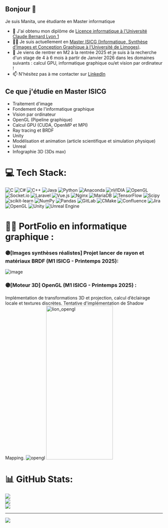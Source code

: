 ## Bonjour 👋
Je suis Manita, une étudiante en Master informatique
* 🌱 J'ai obtenu mon diplôme de [Licence informatique à l'Université Claude Bernard Lyon 1](http://licence-info.univ-lyon1.fr/LICENCE/Documents/plaquette_L_info.pdf)
* 👩‍💻 Je suis actuellement en [Master ISICG (Informatique, Synthèse d’Images et Conception Graphique à l'Université de Limoges)](https://www.sciences.unilim.fr/informatique/master-informatique-isicg/). 
* 🤝 Je viens de rentrer en M2 à la rentrée 2025 et je suis à la recherche d'un stage de 4 à 6 mois à partir de Janvier 2026 dans les domaines suivants : calcul GPU, informatique graphique ou/et vision par ordinateur !
* 📫 N'hésitez pas à me contacter sur [LinkedIn](https://www.linkedin.com/in/manita-mao)

## Ce que j'étudie en Master ISICG
* Traitement d'image
* Fondement de l'informatique graphique
* Vision par ordinateur
* OpenGL (Pipeline graphique)
* Calcul GPU (CUDA, OpenMP et MPI)
* Ray tracing et BRDF
* Unity
* Modélisation et animation (article scientifique et simulation physique)
* Unreal
* Infographie 3D (3Ds max)

# 💻 Tech Stack:
![C](https://img.shields.io/badge/c-%2300599C.svg?style=flat&logo=c&logoColor=white) ![C#](https://img.shields.io/badge/c%23-%23239120.svg?style=flat&logo=csharp&logoColor=white) ![C++](https://img.shields.io/badge/c++-%2300599C.svg?style=flat&logo=c%2B%2B&logoColor=white) ![Java](https://img.shields.io/badge/java-%23ED8B00.svg?style=flat&logo=openjdk&logoColor=white) ![Python](https://img.shields.io/badge/python-3670A0?style=flat&logo=python&logoColor=ffdd54) ![Anaconda](https://img.shields.io/badge/Anaconda-%2344A833.svg?style=flat&logo=anaconda&logoColor=white) ![nVIDIA](https://img.shields.io/badge/cuda-000000.svg?style=flat&logo=nVIDIA&logoColor=green) ![OpenGL](https://img.shields.io/badge/OpenGL-%23FFFFFF.svg?style=flat&logo=opengl) ![Socket.io](https://img.shields.io/badge/Socket.io-black?style=flat&logo=socket.io&badgeColor=010101) ![Laravel](https://img.shields.io/badge/laravel-%23FF2D20.svg?style=flat&logo=laravel&logoColor=white) ![Vue.js](https://img.shields.io/badge/vue.js-%2335495e.svg?style=flat&logo=vuedotjs&logoColor=%234FC08D) ![Nginx](https://img.shields.io/badge/nginx-%23009639.svg?style=flat&logo=nginx&logoColor=white) ![MariaDB](https://img.shields.io/badge/MariaDB-003545?style=flat&logo=mariadb&logoColor=white) ![TensorFlow](https://img.shields.io/badge/TensorFlow-%23FF6F00.svg?style=flat&logo=TensorFlow&logoColor=white) ![Scipy](https://img.shields.io/badge/SciPy-%230C55A5.svg?style=flat&logo=scipy&logoColor=%white) ![scikit-learn](https://img.shields.io/badge/scikit--learn-%23F7931E.svg?style=flat&logo=scikit-learn&logoColor=white) ![NumPy](https://img.shields.io/badge/numpy-%23013243.svg?style=flat&logo=numpy&logoColor=white) ![Pandas](https://img.shields.io/badge/pandas-%23150458.svg?style=flat&logo=pandas&logoColor=white) ![GitLab](https://img.shields.io/badge/gitlab-%23181717.svg?style=flat&logo=gitlab&logoColor=white) ![CMake](https://img.shields.io/badge/CMake-%23008FBA.svg?style=flat&logo=cmake&logoColor=white) ![Confluence](https://img.shields.io/badge/confluence-%23172BF4.svg?style=flat&logo=confluence&logoColor=white) ![Jira](https://img.shields.io/badge/jira-%230A0FFF.svg?style=flat&logo=jira&logoColor=white) ![OpenGL](https://img.shields.io/badge/OpenGL-white?logo=OpenGL&style=flat) ![Unity](https://img.shields.io/badge/unity-%23000000.svg?style=flat&logo=unity&logoColor=white) ![Unreal Engine](https://img.shields.io/badge/unrealengine-%23313131.svg?style=flat&logo=unrealengine&logoColor=white)

# 👩‍💻 PortFolio en informatique graphique :

### 🟣[Images synthèses réalistes] Projet lancer de rayon et matériaux BRDF (M1 ISICG - Printemps 2025): 
![image](https://github.com/user-attachments/assets/f6472ae6-9ba6-400b-963c-13f54729e497)

### 🟣[Moteur 3D] OpenGL (M1 ISICG - Printemps 2025) : 
Implémentation de transformations 3D et projection, calcul d’éclairage locale et textures discrètes. Tentative d'implémentation de Shadow Mapping.
![opengl](https://github.com/user-attachments/assets/5decc32b-bae9-45ed-b751-b4697ab6344e)
<img width="213" height="491" alt="lion_opengl" src="https://github.com/user-attachments/assets/d7a53311-9592-4098-8fb7-8a13f911b59c" />


# 📊 GitHub Stats:
![](https://github-readme-stats.vercel.app/api?username=Joceima&theme=cobalt&hide_border=false&include_all_commits=true&count_private=true)<br/>
![](https://nirzak-streak-stats.vercel.app/?user=Joceima&theme=cobalt&hide_border=false)<br/>
![](https://github-readme-stats.vercel.app/api/top-langs/?username=Joceima&theme=cobalt&hide_border=false&include_all_commits=true&count_private=true&layout=compact)

---
[![](https://visitcount.itsvg.in/api?id=Joceima&icon=7&color=0)](https://visitcount.itsvg.in)

<!-- Proudly created with GPRM ( https://gprm.itsvg.in ) -->


